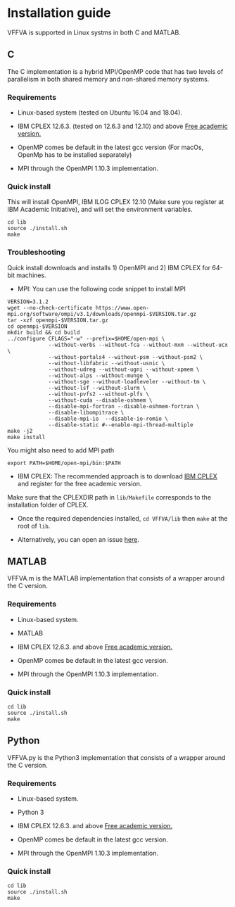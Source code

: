 # Installation guide

VFFVA is supported in Linux systms in both C and MATLAB.

## C

The C implementation is a hybrid MPI/OpenMP code that has two levels of parallelism in both shared memory
and non-shared memory systems.

### Requirements
+ Linux-based system (tested on Ubuntu 16.04 and 18.04).

+ IBM CPLEX 12.6.3. (tested on 12.6.3 and 12.10) and above [Free academic version.](http://www.ibm.com/academic)

+ OpenMP comes be default in the latest gcc version (For macOs, OpenMp has to be installed separately)

+ MPI through the OpenMPI 1.10.3 implementation.

### Quick install

This will install OpenMPI, IBM ILOG CPLEX 12.10 (Make sure you register at IBM Academic Initiative), and will set the environment variables.
```
cd lib
source ./install.sh
make
```
### Troubleshooting
Quick install downloads and installs 1) OpenMPI and 2) IBM CPLEX for 64-bit machines.

+ MPI: You can use the following code snippet to install MPI
```
VERSION=3.1.2
wget --no-check-certificate https://www.open-mpi.org/software/ompi/v3.1/downloads/openmpi-$VERSION.tar.gz
tar -xzf openmpi-$VERSION.tar.gz
cd openmpi-$VERSION
mkdir build && cd build
../configure CFLAGS="-w" --prefix=$HOME/open-mpi \
             --without-verbs --without-fca --without-mxm --without-ucx \
             --without-portals4 --without-psm --without-psm2 \
             --without-libfabric --without-usnic \
             --without-udreg --without-ugni --without-xpmem \
             --without-alps --without-munge \
             --without-sge --without-loadleveler --without-tm \
             --without-lsf --without-slurm \
             --without-pvfs2 --without-plfs \
             --without-cuda --disable-oshmem \
             --disable-mpi-fortran --disable-oshmem-fortran \
             --disable-libompitrace \
             --disable-mpi-io  --disable-io-romio \
             --disable-static #--enable-mpi-thread-multiple
make -j2
make install
```
You might also need to add MPI path

```
export PATH=$HOME/open-mpi/bin:$PATH
```
+ IBM CPLEX: The recommended approach is to download [IBM CPLEX](http://www.ibm.com/academic) and register for the free academic version.

Make sure that the CPLEXDIR path in `lib/Makefile` corresponds to the installation folder of CPLEX.

+ Once the required dependencies installed, `cd VFFVA/lib` then `make` at the root of `lib`.

+ Alternatively, you can open an issue [here](https://github.com/marouenbg/VFFVA/issues).

## MATLAB

VFFVA.m is the MATLAB implementation that consists of a wrapper around the C version.

### Requirements
+ Linux-based system.

+ MATLAB

+ IBM CPLEX 12.6.3. and above [Free academic version.](http://www.ibm.com/academic)

+ OpenMP comes be default in the latest gcc version.

+ MPI through the OpenMPI 1.10.3 implementation.

### Quick install

```
cd lib
source ./install.sh
make
```

## Python

VFFVA.py is the Python3 implementation that consists of a wrapper around the C version.

### Requirements
+ Linux-based system.

+ Python 3

+ IBM CPLEX 12.6.3. and above [Free academic version.](http://www.ibm.com/academic)

+ OpenMP comes be default in the latest gcc version.

+ MPI through the OpenMPI 1.10.3 implementation.

### Quick install

```
cd lib
source ./install.sh
make
```

